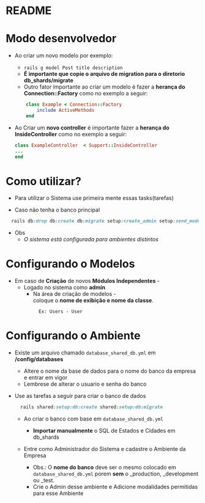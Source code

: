 # README

# Modo desenvolvedor  
  * Ao criar um novo modelo por exemplo:  
    * ```rails g model Post title description ``` 
    * **É importante que copie o arquivo de migration para o diretorio db_shards/migrate**
    * Outro fator importante ao criar um modelo é fazer a **herança do Connection::Factory** como no exemplo a seguir:  
    
    ```ruby
        class Example < Connection::Factory
            include ActiveMethods
        end
    ```
  * Ao Criar um **novo controller** é importante fazer a **herança do InsideController** como no exemplo a seguir:  
  
    ```ruby
    class ExampleController  < Support::InsideController
    ...
    end
    ```

# Como utilizar?
- Para utilizar o Sistema use primeira mente essas tasks(tarefas)  

* Caso não tenha o banco principal
```ruby
  rails db:drop db:create db:migrate setup:create_admin setup:send_models
```
* Obs 
  * *O sistema está configurada para ambientes distintos*  

# Configurando o Modelos  
  * Em caso de **Criação** de novos **Módulos Independentes** - 
    * Logado no sistema como **admin**
        * Na área de criação de modelos -   
            coloque o **nome de exibição e nome da classe**.  
          ```
            Ex: Users - User
          ```  
          
# Configurando o Ambiente
  
  - Existe um arquivo chamado ```database_shared_db.yml``` em **/config/databases**
    - Altere o nome da base de dados para o nome do banco da empresa e entrar em vigor
    - Lembrese de alterar o usuario e senha do banco

- Use as tarefas a seguir para criar o banco de dados  

    ```ruby
      rails shared:setup:db:create shared:setup:db:migrate
    ```

    * Ao criar o banco com base em ```database_shared_db.yml```  
        *  **Importar manualmente** o SQL de Estados e Cidades em db_shards  

    * Entre como Administrador do Sistema e cadastre o Ambiente da Empresa  
      * Obs.: O **nome do banco** deve ser o mesmo colocado em ```database_shared_db.yml```
        porem **sem** o _production, _development ou _test.
      * Crie o Admin desse ambiente e Adicione modalidades permitidas para esse Ambiente
